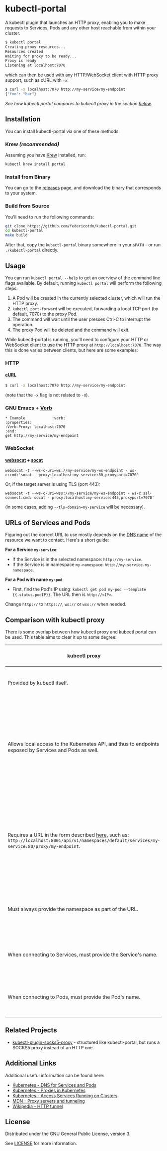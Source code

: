 # kubectl-portal
A kubectl plugin that launches an HTTP proxy, enabling you to make requests to Services, Pods and any other host reachable from within your cluster.

```bash
$ kubectl portal
Creating proxy resources...
Resources created
Waiting for proxy to be ready...
Proxy is ready
Listening at localhost:7070
```

which can then be used with any HTTP/WebSocket client with HTTP proxy support, such as cURL with `-x`:
```bash
$ curl -x localhost:7070 http://my-service/my-endpoint
{"foo": "bar"}
```

_See how kubectl portal compares to kubectl proxy in the section [below](#comparison-with-kubectl-proxy)._

## Installation

You can install kubectl-portal via one of these methods:

### Krew _(recommended)_

Assuming you have [Krew](https://krew.sigs.k8s.io/) installed, run:
```bash
kubectl krew install portal
```

### Install from Binary
You can go to the [releases](https://github.com/federicotdn/kubectl-portal/releases) page, and download the binary that corresponds to your system.

### Build from Source

You'll need to run the following commands:
```bash
git clone https://github.com/federicotdn/kubectl-portal.git
cd kubectl-portal
make build
```
After that, copy the `kubectl-portal` binary somewhere in your `$PATH` - or run `./kubectl-portal` directly.

## Usage

You can run `kubectl portal --help` to get an overview of the command line flags available. By default, running `kubectl portal` will perform the following steps:

1. A Pod will be created in the currently selected cluster, which will run the HTTP proxy.
2. `kubectl port-forward` will be executed, forwarding a local TCP port (by default, 7070) to the proxy Pod.
3. The command will wait until the user presses Ctrl-C to interrupt the operation.
4. The proxy Pod will be deleted and the command will exit.

While kubectl-portal is running, you'll need to configure your HTTP or WebSocket client to use the HTTP proxy at `http://localhost:7070`. The way this is done varies between clients, but here are some examples:

### HTTP
#### [cURL](https://curl.se/)

```bash
$ curl -x localhost:7070 http://my-service/my-endpoint
```

(note that the `-x` flag is not related to `-X`).

### GNU Emacs + [Verb](https://github.com/federicotdn/verb)
```
* Example            :verb:
:properties:
:Verb-Proxy: localhost:7070
:end:
get http://my-service/my-endpoint
```

### WebSocket
#### [websocat](https://github.com/vi/websocat) + [socat](http://www.dest-unreach.org/socat/)

```
websocat -t --ws-c-uri=ws://my-service/my-ws-endpoint - ws-c:cmd:'socat - proxy:localhost:my-service:80,proxyport=7070'
```

Or, if the target server is using TLS (port 443):
```
websocat -t --ws-c-uri=wss://my-service/my-ws-endpoint - ws-c:ssl-connect:cmd:'socat - proxy:localhost:my-service:443,proxyport=7070'
```

(in some cases, adding `--tls-domain=my-service` will be necessary).

## URLs of Services and Pods

Figuring out the correct URL to use mostly depends on the [DNS name](https://kubernetes.io/docs/concepts/services-networking/dns-pod-service/) of the resource we want to contact. Here's a short guide:

**For a Service `my-service`**:
- If the Service is in the selected namespace: `http://my-service`.
- If the Service is in namespace `my-namespace`: `http://my-service.my-namespace`.

**For a Pod with name `my-pod`**:
- First, find the Pod's IP using: `kubectl get pod my-pod --template {{.status.podIP}}`. The URL then is `http://<IP>`.

Change `http://` to `https://`, `ws://` or `wss://` when needed.

## Comparison with kubectl proxy

There is some overlap between how kubectl proxy and kubectl portal can be used. This table aims to clear it up to some degree:

<table width="100%">
  <thead>
    <tr>
      <th width="50%"><a href="https://kubernetes.io/docs/reference/kubectl/generated/kubectl_proxy/">kubectl proxy</a></th>
      <th width="50%">kubectl portal <i>(this project)</i></th>
    </tr>
  </thead>
  <tbody>
    <tr>
      <td width="50%">Provided by kubectl itself.</td>
      <td width="50%">Installed using Krew or by building from source.</td>
    </tr>
    <tr>
      <td width="50%">Allows local access to the Kubernetes API, and thus to endpoints exposed by Services and Pods as well.</td>
      <td width="50%">Allows local access to endpoints exposed by Services and Pods, plus any host reachable from within the cluster (e.g. a private database, dashboard, etc).</td>
    </tr>
    <tr>
      <td width="50%">Requires a URL in the form described <a href="https://kubernetes.io/docs/tasks/access-application-cluster/access-cluster-services/#manually-constructing-apiserver-proxy-urls)">here</a>, such as:<br> <code>http://localhost:8001/api/v1/namespaces/default/services/my-service:80/proxy/my-endpoint</code>.</td>
      <td width="50%">Requires the user to configure the HTTP client to use the local proxy, and then use a URL such as:<br> <code>http://my-service/my-endpoint</code> (using the selected namespace).</td>
    </tr>
    <tr>
      <td width="50%">Must always provide the namespace as part of the URL.</td>
      <td width="50%">When connecting to a Service, specifying the namespace is optional.</td>
    </tr>
    <tr>
      <td width="50%">When connecting to Services, must provide the Service's name.</td>
      <td width="50%">When connecting to Services, must provide the Service's name.</td>
    </tr>
    <tr>
      <td width="50%">When connecting to Pods, must provide the Pod's name.</td>
      <td width="50%">When connecting to Pods, must provide the Pod's IP.</td>
    </tr>
  </tbody>
</table>

## Related Projects
- [kubectl-plugin-socks5-proxy](https://github.com/yokawasa/kubectl-plugin-socks5-proxy) - structured like kubectl-portal, but runs a SOCKS5 proxy instead of an HTTP one.

## Additional Links

Additional useful information can be found here:

- [Kubernetes - DNS for Services and Pods](https://kubernetes.io/docs/concepts/services-networking/dns-pod-service/)
- [Kubernetes - Proxies in Kubernetes](https://kubernetes.io/docs/concepts/cluster-administration/proxies/)
- [Kubernetes - Access Services Running on Clusters](https://kubernetes.io/docs/tasks/access-application-cluster/access-cluster-services/)
- [MDN - Proxy servers and tunneling](https://developer.mozilla.org/en-US/docs/Web/HTTP/Proxy_servers_and_tunneling)
- [Wikipedia - HTTP tunnel](https://en.wikipedia.org/wiki/HTTP_tunnel)

## License

Distributed under the GNU General Public License, version 3.

See [LICENSE](LICENSE) for more information.
